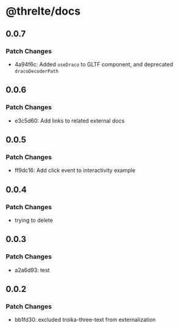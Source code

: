 # @threlte/docs

## 0.0.7

### Patch Changes

- 4a94f6c: Added `useDraco` to GLTF component, and deprecated `dracoDecoderPath`

## 0.0.6

### Patch Changes

- e3c5d60: Add links to related external docs

## 0.0.5

### Patch Changes

- ff9dc16: Add click event to interactivity example

## 0.0.4

### Patch Changes

- trying to delete

## 0.0.3

### Patch Changes

- a2a6d93: test

## 0.0.2

### Patch Changes

- bb1fd30: excluded troika-three-text from externalization
